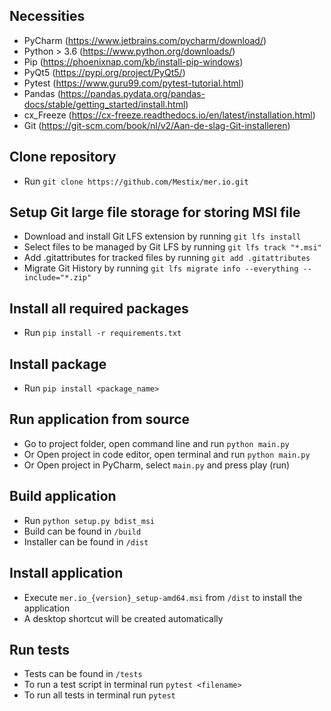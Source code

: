 ## Necessities
- PyCharm (https://www.jetbrains.com/pycharm/download/)
- Python > 3.6 (https://www.python.org/downloads/)
- Pip (https://phoenixnap.com/kb/install-pip-windows)
- PyQt5 (https://pypi.org/project/PyQt5/)
- Pytest (https://www.guru99.com/pytest-tutorial.html)
- Pandas (https://pandas.pydata.org/pandas-docs/stable/getting_started/install.html)
- cx_Freeze (https://cx-freeze.readthedocs.io/en/latest/installation.html)
- Git (https://git-scm.com/book/nl/v2/Aan-de-slag-Git-installeren)

## Clone repository
- Run ```git clone https://github.com/Mestix/mer.io.git```

## Setup Git large file storage for storing MSI file
- Download and install Git LFS extension by running ```git lfs install```
- Select files to be managed by Git LFS by running ```git lfs track "*.msi"```
- Add .gitattributes for tracked files by running ```git add .gitattributes```
- Migrate Git History by running ```git lfs migrate info --everything --include="*.zip"```

## Install all required packages
- Run ```pip install -r requirements.txt```

## Install package
- Run ```pip install <package_name>```

## Run application from source
- Go to project folder, open command line and run ```python main.py```
- Or Open project in code editor, open terminal and run ```python main.py```
- Or Open project in PyCharm, select ```main.py``` and press play (run)

## Build application
- Run ```python setup.py bdist_msi```
- Build can be found in ```/build``` 
- Installer can be found in ```/dist```

## Install application
- Execute ```mer.io_{version}_setup-amd64.msi``` from ```/dist``` to install the application
- A desktop shortcut will be created automatically

## Run tests
- Tests can be found in ```/tests```  
- To run a test script in terminal run ```pytest <filename>```  
- To run all tests in terminal run ```pytest```
